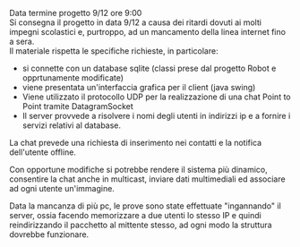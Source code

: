 Data termine progetto 9/12 ore 9:00<br>
Si consegna il progetto in data 9/12 a causa dei ritardi dovuti ai molti impegni scolastici e, purtroppo, ad un mancamento della linea internet fino a sera.
<br>
Il materiale rispetta le specifiche richieste, in particolare:<br>
- si connette con un database sqlite (classi prese dal progetto Robot e opprtunamente modificate)<br>
- viene presentata un'interfaccia grafica per il client (java swing)<br>
- Viene utilizzato il protocollo UDP per la realizzazione di una chat Point to Point tramite DatagramSocket<br>
- Il server provvede a risolvere i nomi degli utenti in indirizzi ip e a fornire i servizi relativi al database.<br>

La chat prevede una richiesta di inserimento nei contatti e la notifica dell'utente offline.<br>

Con opportune modifiche si potrebbe rendere il sistema più dinamico, consentire la chat anche in multicast, inviare dati multimediali ed associare ad ogni utente un'immagine.<br>

Data la mancanza di più pc, le prove sono state effettuate "ingannando" il server, ossia facendo memorizzare a due utenti lo stesso IP e quindi reindirizzando il pacchetto al mittente stesso, ad ogni modo la struttura dovrebbe funzionare.<br>
